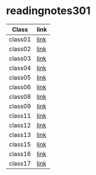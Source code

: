 # readingnotes301

| Class   | link                                                                               |
| ------- | ------------------                                                                 |
| class01 | [link](https://mohammed1994mosleh.github.io/reading-notes4/class01)               |
| class02 | [link](https://mohammed1994mosleh.github.io/reading-notes4/class02)               |
| class03 | [link](https://mohammed1994mosleh.github.io/reading-notes4/class03)               |
| class04 | [link](https://mohammed1994mosleh.github.io/reading-notes4/class04)               |
| class05 | [link](https://mohammed1994mosleh.github.io/reading-notes4/class05)               |
| class06 | [link](https://mohammed1994mosleh.github.io/reading-notes4/class06)               |
| class08 | [link](https://mohammed1994mosleh.github.io/reading-notes4/class08)               |
| class09 | [link](https://mohammed1994mosleh.github.io/reading-notes4/class09)               |
| class11 | [link](https://mohammed1994mosleh.github.io/reading-notes4/class11)               |
| class12 | [link](https://mohammed1994mosleh.github.io/reading-notes4/class12)               |
| class13 | [link](https://mohammed1994mosleh.github.io/reading-notes4/class13)               |
| class15 | [link](https://mohammed1994mosleh.github.io/reading-notes4/class15)               |
| class16 | [link](https://mohammed1994mosleh.github.io/reading-notes4/class16)               |
| class17 | [link](https://mohammed1994mosleh.github.io/reading-notes4/class17)               |



